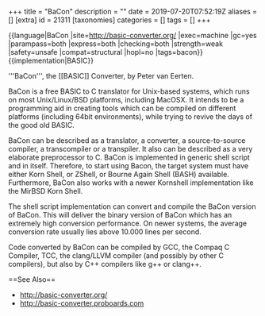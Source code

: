 +++
title = "BaCon"
description = ""
date = 2019-07-20T07:52:19Z
aliases = []
[extra]
id = 21311
[taxonomies]
categories = []
tags = []
+++

{{language|BaCon
|site=http://basic-converter.org/
|exec=machine
|gc=yes
|parampass=both
|express=both
|checking=both
|strength=weak
|safety=unsafe
|compat=structural
|hopl=no
|tags=bacon}}
{{implementation|BASIC}}

'''BaCon''', the [[BASIC]] Converter, by Peter van Eerten.

BaCon is a free BASIC to C translator for Unix-based systems, which runs on most Unix/Linux/BSD platforms, including MacOSX. It intends to be a programming aid in creating tools which can be compiled on different platforms (including 64bit environments), while trying to revive the days of the good old BASIC.

BaCon can be described as a translator, a converter, a source-to-source compiler, a transcompiler or a transpiler. It also can be described as a very elaborate preprocessor to C. BaCon is implemented in generic shell script and in itself. Therefore, to start using Bacon, the target system must have either Korn Shell, or ZShell, or Bourne Again Shell (BASH) available. Furthermore, BaCon also works with a newer Kornshell implementation like the MirBSD Korn Shell.

The shell script implementation can convert and compile the BaCon version of BaCon. This will deliver the binary version of BaCon which has an extremely high conversion performance. On newer systems, the average conversion rate usually lies above 10.000 lines per second.

Code converted by BaCon can be compiled by GCC, the Compaq C Compiler, TCC, the clang/LLVM compiler (and possibly by other C compilers), but also by C++ compilers like g++ or clang++.

==See Also==
* http://basic-converter.org/
* http://basic-converter.proboards.com
